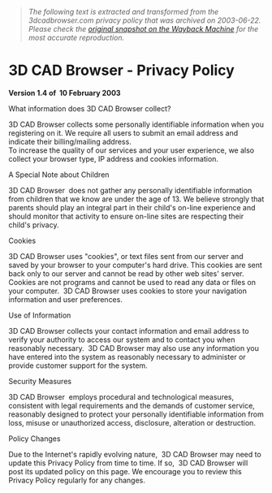 > *The following text is extracted and transformed from the 3dcadbrowser.com privacy policy that was archived on 2003-06-22. Please check the [original snapshot on the Wayback Machine](https://web.archive.org/web/20030622112403id_/http%3A//www.3dcadbrowser.com/privacy.aspx) for the most accurate reproduction.*

# 3D CAD Browser - Privacy Policy

**Version 1.4 of  10 February 2003** 

What information does 3D CAD Browser collect?

3D CAD Browser collects some personally identifiable information when you registering on it. We require all users to submit an email address and indicate their billing/mailing address.   
To increase the quality of our services and your user experience, we also collect your browser type, IP address and cookies information. 

A Special Note about Children

3D CAD Browser  does not gather any personally identifiable information from children that we know are under the age of 13. We believe strongly that parents should play an integral part in their child's on-line experience and should monitor that activity to ensure on-line sites are respecting their child's privacy. 

Cookies

3D CAD Browser uses "cookies", or text files sent from our server and saved by your browser to your computer's hard drive. This cookies are sent back only to our server and cannot be read by other web sites' server. Cookies are not programs and cannot be used to read any data or files on your computer.  3D CAD Browser uses cookies to store your navigation information and user preferences.

Use of Information

3D CAD Browser collects your contact information and email address to verify your authority to access our system and to contact you when reasonably necessary.  3D CAD Browser may also use any information you have entered into the system as reasonably necessary to administer or provide customer support for the system. 

Security Measures

3D CAD Browser  employs procedural and technological measures, consistent with legal requirements and the demands of customer service, reasonably designed to protect your personally identifiable information from loss, misuse or unauthorized access, disclosure, alteration or destruction. 

Policy Changes

Due to the Internet's rapidly evolving nature,  3D CAD Browser may need to update this Privacy Policy from time to time. If so,  3D CAD Browser will post its updated policy on this page. We encourage you to review this Privacy Policy regularly for any changes. 
